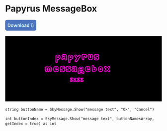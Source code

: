 # Papyrus MessageBox

<a 
    title="Download Papyrus MessageBox - Install in your Mod Manager"
    href="https://github.com/SkyrimScripting/MessageBox/releases/download/v1/Papyrus_MessageBox.7z">
    <img
        alt="Download Papyrus MessageBox - Install in your Mod Manager"
        src="https://raw.githubusercontent.com/SkyrimScripting/Download/main/DownloadButton_256.png"
        width="100"
        />
</a>

![Papyrus MessageBox](images/Papyrus%20MessageBox%20Logo.png)

```psc
string buttonName = SkyMessage.Show("message text", "Ok", "Cancel")
```

```psc
int buttonIndex = SkyMessage.Show("message text", buttonNamesArray, getIndex = true) as int
```
